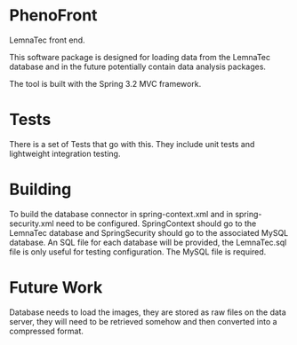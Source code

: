 PhenoFront
==========

LemnaTec front end.


This software package is designed for loading data from the LemnaTec database and in the future potentially contain data
analysis packages. 

The tool is built with the Spring 3.2 MVC framework.

Tests
==========
There is a set of Tests that go with this. They include unit tests and lightweight integration testing.


Building
==========
To build the database connector in spring-context.xml and in spring-security.xml need to be configured. SpringContext
should go to the LemnaTec database and SpringSecurity should go to the associated MySQL database. An SQL file for each
database will be provided, the LemnaTec.sql file is only useful for testing configuration. The MySQL file is required.


Future Work
===========
Database needs to load the images, they are stored as raw files on the data server, they will need to be retrieved somehow
and then converted into a compressed format. 
